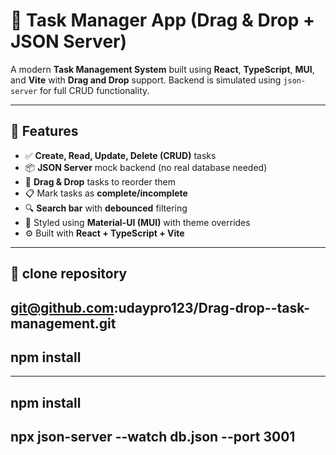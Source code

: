 # 📝 Task Manager App (Drag & Drop + JSON Server)

A modern **Task Management System** built using **React**, **TypeScript**, **MUI**, and **Vite** with **Drag and Drop** support. Backend is simulated using `json-server` for full CRUD functionality.

---

## 🚀 Features

- ✅ **Create, Read, Update, Delete (CRUD)** tasks
- 📦 **JSON Server** mock backend (no real database needed)
- 🧩 **Drag & Drop** tasks to reorder them
- 📋 Mark tasks as **complete/incomplete**
- 🔍 **Search bar** with **debounced** filtering
- 🎨 Styled using **Material-UI (MUI)** with theme overrides
- ⚙️ Built with **React + TypeScript + Vite**

---

## 🚀 clone repository
git@github.com:udaypro123/Drag-drop--task-management.git
---

## npm install

---

## npm install
npx json-server --watch db.json --port 3001
---
